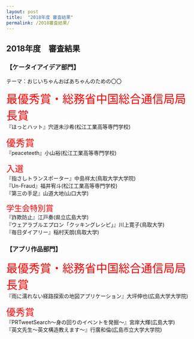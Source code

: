 ```yaml
---
layout: post
title:  "2018年度 審査結果"
permalink: /2018審査結果/
---
```


## 2018年度　審査結果 
### **【ケータイアイデア部門】**
テーマ：おじいちゃんおばあちゃんのための〇〇

<span style="color:red; font-size: 30px;">最優秀賞・総務省中国総合通信局局長賞</span> <br>
『ほっとハット』宍道未沙希(松江工業高等専門学校)

<span style="color:red; font-size: 25px;">優秀賞</span> <br>
『peaceteeth』小山裕(松江工業高等専門学校)

<span style="color:red; font-size: 23px;">入選</span> <br>
『指さしトランスポーター』中島祥太(鳥取大学大学院)<br>
『Un-Fraud』福井宥斗(松江工業高等専門学校)<br>
『第三の手足』山道大地(山口大学)<br>

<span style="color:red; font-size: 21px;">学生会特別賞</span> <br>
『詐欺防止』江戸奏(県立広島大学)<br>
『ウェアラブルエプロン「クッキングレシピ」』川上寛子(鳥取大学)<br>
『毎日ダイアリー』稲村天朗(鳥取大学)<br>

<div class="space"> </div>

### **【アプリ作品部門】**
<span style="color:red; font-size: 30px;">最優秀賞・総務省中国総合通信局局長賞</span> <br>
『雨に濡れない経路探索の地図アプリケーション』大坪伸也(広島大学大学院)

<span style="color:red; font-size: 25px;">優秀賞</span> <br>
『PRTweetSearch〜身の回りのイベントを発掘〜』宮岸大輝(広島大学)<br>
『英文先生〜英文構造教えます〜』行廣和倫(広島市立大学大学院)<br>

<div class="space"> </div>
